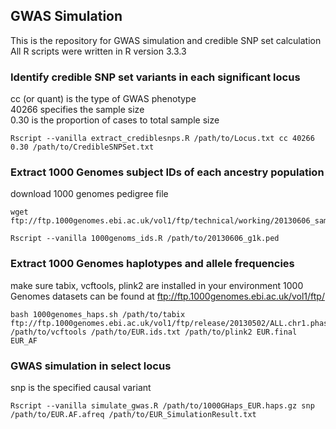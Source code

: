 ## GWAS Simulation
This is the repository for GWAS simulation and credible SNP set calculation\
All R scripts were written in R version 3.3.3


### Identify credible SNP set variants in each significant locus
cc (or quant) is the type of GWAS phenotype\
40266 specifies the sample size\
0.30 is the proportion of cases to total sample size

```
Rscript --vanilla extract_crediblesnps.R /path/to/Locus.txt cc 40266 0.30 /path/to/CredibleSNPSet.txt
```


### Extract 1000 Genomes subject IDs of each ancestry population
download 1000 genomes pedigree file

```
wget ftp://ftp.1000genomes.ebi.ac.uk/vol1/ftp/technical/working/20130606_sample_info/20130606_g1k.ped

Rscript --vanilla 1000genoms_ids.R /path/to/20130606_g1k.ped

```


### Extract 1000 Genomes haplotypes and allele frequencies
make sure tabix, vcftools, plink2 are installed in your environment
1000 Genomes datasets can be found at ftp://ftp.1000genomes.ebi.ac.uk/vol1/ftp/

```
bash 1000genomes_haps.sh /path/to/tabix ftp://ftp.1000genomes.ebi.ac.uk/vol1/ftp/release/20130502/ALL.chr1.phase3_shapeit2_mvncall_integrated_v5a.20130502.genotypes.vcf.gz /path/to/vcftools /path/to/EUR.ids.txt /path/to/plink2 EUR.final EUR_AF
```


### GWAS simulation in select locus
snp is the specified causal variant

```
Rscript --vanilla simulate_gwas.R /path/to/1000GHaps_EUR.haps.gz snp /path/to/EUR.AF.afreq /path/to/EUR_SimulationResult.txt
```